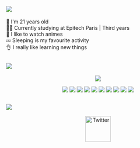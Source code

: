 
<h2 align = "left">
   <img src = "https://readme-typing-svg.herokuapp.com?font=Consolas&color=%23D83B7D&size=30&duration=6000&lines=About+me+👺&height=70">
</h2>
<p align = "left">
 <span color="red">
 🎂 I'm 21 years old<br>
 👨‍🎓 Currently studying at Epitech Paris | Third years<br>
 👺 I like to watch animes<br>
 💤 Sleeping is my favourite activity<br>
  👌 I really like learning new things
  </span>
</p>
<h2 align = "left">
   <img src = "https://readme-typing-svg.herokuapp.com?font=Consolas&color=%23D83B7D&size=30&duration=6000&lines=Stats+📈&height=70">
</h2>
<p align = "center">
  <img src = "https://github-readme-stats-phi-two-53.vercel.app/api?username=Raskc&count_private=true&show_icons=true&theme=radical&line_height=27">
</p>
<p align = "center">
  <img src="https://img.shields.io/badge/lua-%232C2D72.svg?style=for-the-badge&logo=lua&logoColor=white" />
  <img src="https://img.shields.io/badge/python-3670A0?style=for-the-badge&logo=python&logoColor=ffdd54" />
  <img src="https://img.shields.io/badge/c-%2300599C.svg?style=for-the-badge&logo=c&logoColor=white" />
   <img src="https://img.shields.io/badge/cpp-%2300599C.svg?style=for-the-badge&logo=cplusplus&logoColor=#00599C" />
   <img src="https://img.shields.io/badge/react-61DAFB?style=for-the-badge&logo=react&logoColor=black" />
   <img src="https://img.shields.io/badge/assembly-%2300599C.svg?style=for-the-badge&logo=assemblyscript&logoColor=white" />
   <img src="https://img.shields.io/badge/svelte-FF3E00?style=for-the-badge&logo=svelte&logoColor=white" />
   <img src="https://img.shields.io/badge/javascript-F7DF1E?style=for-the-badge&logo=javascript&logoColor=black" />
   <img src="https://img.shields.io/badge/ThreeJS-000000?style=for-the-badge&logo=threedotjs&logoColor=white" />
   <img src="https://img.shields.io/badge/nodeJS-5FA04E?style=for-the-badge&logo=nodedotjs&logoColor=white" />
</p>
<h2 align = "left">
   <img src = "https://readme-typing-svg.herokuapp.com?font=Consolas&color=%23D83B7D&size=30&duration=6000&lines=Contacts+📩&height=70">
</h2>
<p align = "center">
  <a href="https://twitter.com/Rask_Dev"><img alt="Twitter" height="70" width="70" src="assets/twitter.png"></a>
</p>
